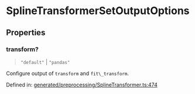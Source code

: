 # SplineTransformerSetOutputOptions

## Properties

### transform?

> `"default"` \| `"pandas"`

Configure output of `transform` and `fit\_transform`.

Defined in:  [generated/preprocessing/SplineTransformer.ts:474](https://github.com/transitive-bullshit/scikit-learn-ts/blob/b59c1ff/packages/sklearn/src/generated/preprocessing/SplineTransformer.ts#L474)
